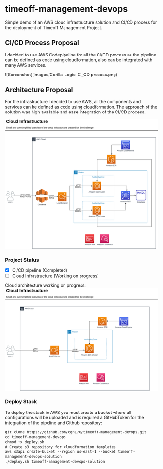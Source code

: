 # timeoff-management-devops

Simple demo of an AWS cloud infrastructure solution and CI/CD process for the deployment of Timeoff Management Project.

## CI/CD Process Proposal
I decided to use AWS Codepipeline for all the CI/CD process as the pipeline can be defined as code using cloudformation, also can be integrated with many AWS services.
 
![Screenshot](images/Gorilla-Logic-CI_CD process.png) 


## Architecture Proposal
For the infrastructure I decided to use AWS, all the components and services can be defined as code using cloudformation. The approach of the solution was high available and ease integration of the CI/CD process.  

![Screenshot](images/Gorilla-Logic-Infra-cloud_Proposal.png) 


### Project Status
- [x] CI/CD pipeline (Completed)
- [ ] Cloud Infrastructure (Working on progress)

Cloud architecture working on progress:
![Screenshot](images/Gorilla-Logic-Infra-cloud-Working_Progress.png) 


### Deploy Stack
To deploy the stack in AWS you must create a bucket where all configurations will be uploaded and is required a GitHubToken for the integration of the pipeline and Github repository: 

```
git clone https://github.com/cgn170/timeoff-management-devops.git
cd timeoff-management-devops
chmod +x deploy.sh
# Create s3 repository for cloudformation templates
aws s3api create-bucket --region us-east-1 --bucket timeoff-management-devops-solution  
./deploy.sh timeoff-management-devops-solution
```
